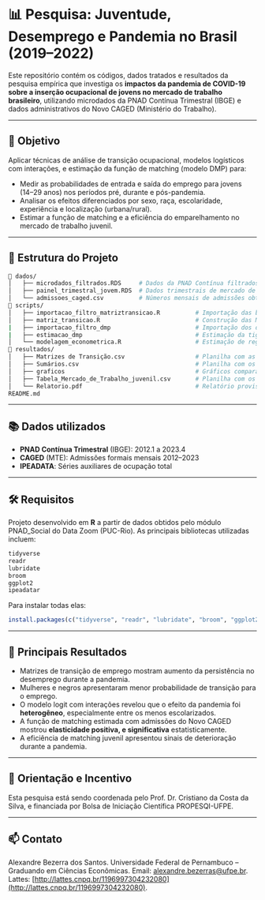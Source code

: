 # 📊 Pesquisa: Juventude, Desemprego e Pandemia no Brasil (2019–2022)

Este repositório contém os códigos, dados tratados e resultados da pesquisa empírica que investiga os **impactos da pandemia de COVID-19 sobre a inserção ocupacional de jovens no mercado de trabalho brasileiro**, utilizando microdados da PNAD Contínua Trimestral (IBGE) e dados administrativos do Novo CAGED (Ministério do Trabalho).

---

## 🎯 Objetivo

Aplicar técnicas de análise de transição ocupacional, modelos logísticos com interações, e estimação da função de matching (modelo DMP) para:

* Medir as probabilidades de entrada e saída do emprego para jovens (14–29 anos) nos períodos pré, durante e pós-pandemia.
* Analisar os efeitos diferenciados por sexo, raça, escolaridade, experiência e localização (urbana/rural).
* Estimar a função de matching e a eficiência do emparelhamento no mercado de trabalho juvenil.

---

## 🧾 Estrutura do Projeto

```bash
📁 dados/
│   ├── microdados_filtrados.RDS     # Dados da PNAD Contínua filtrados para Jovens de 14-29 anos, e para as variáveis relevantes
│   ├── painel_trimestral_jovem.RDS  # Dados trimestrais de mercado de trabalho para os jovens
│   └── admissoes_caged.csv          # Números mensais de admissões obtidos do CAGED (2019-2023)
📁 scripts/
│   ├── importacao_filtro_matriztransicao.R          # Importação das bases anuais geradas pelo datazoom_pnadcontinua no STATA, para os anos de 2019 a 2022, filtro de jovens e criação de variáveis de estado
│   ├── matriz_transicao.R                           # Construção das Matrizes de transição de Markov para os jovens
|   ├── importacao_filtro_dmp                        # Importação dos dados anuais de 2012-2023, sem filtro de idade, e criação de variável de estado
|   ├── estimacao_dmp                                # Estimação da tightness para a população em geral, para os jovens, estimação da eficiência relativa de matching para os jovens
│   └── modelagem_econometrica.R                     # Estimação de regressões logit e dif-in-dif para as chances de emprego dos jovens controladas por suas heterogeneidades
📁 resultados/
│   ├── Matrizes de Transição.csv                    # Planilha com as Matrizes de Transição
│   ├── Sumários.csv                                 # Planilha com os sumários das regressões logit e dif-in-dif
│   ├── graficos                                     # Gráficos comparativos
│   ├── Tabela_Mercado_de_Trabalho_juvenil.csv       # Planilha com os dados do mercado de trabalho juvenil
│   └── Relatorio.pdf                                # Relatório provisório da pesquisa
README.md
```

---

## 📚 Dados utilizados

* **PNAD Contínua Trimestral** (IBGE): 2012.1 a 2023.4
* **CAGED** (MTE): Admissões formais mensais 2012–2023
* **IPEADATA**: Séries auxiliares de ocupação total

---

## 🛠️ Requisitos

Projeto desenvolvido em **R** a partir de dados obtidos pelo módulo PNAD_Social do Data Zoom (PUC-Rio). As principais bibliotecas utilizadas incluem:

```r
tidyverse
readr
lubridate
broom
ggplot2
ipeadatar
```

Para instalar todas elas:

```r
install.packages(c("tidyverse", "readr", "lubridate", "broom", "ggplot2", "ipeadatar"))
```

---

## 🧠 Principais Resultados

* Matrizes de transição de emprego mostram aumento da persistência no desemprego durante a pandemia.
* Mulheres e negros apresentaram menor probabilidade de transição para o emprego.
* O modelo logit com interações revelou que o efeito da pandemia foi **heterogêneo**, especialmente entre os menos escolarizados.
* A função de matching estimada com admissões do Novo CAGED mostrou **elasticidade positiva, e significativa** estatisticamente.
* A eficiência de matching juvenil apresentou sinais de deterioração durante a pandemia.

---

## 📝 Orientação e Incentivo

Esta pesquisa está sendo coordenada pelo Prof. Dr. Cristiano da Costa da Silva, e financiada por Bolsa de Iniciação Científica PROPESQI-UFPE.

---


## 📫 Contato

Alexandre Bezerra dos Santos.
Universidade Federal de Pernambuco – Graduando em Ciências Econômicas.
Email: [alexandre.bezerras@ufpe.br](mailto:alexandre.bezerras@ufpe.br).
Lattes: [http://lattes.cnpq.br/1196997304232080](http://lattes.cnpq.br/1196997304232080).

